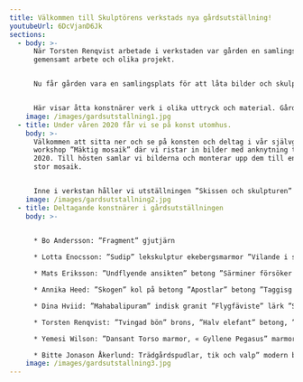 ```yaml
---
title: Välkommen till Skulptörens verkstads nya gårdsutställning!
youtubeUrl: 6DcVjanD6Jk
sections:
  - body: >-
      När Torsten Renqvist arbetade i verkstaden var gården en samlingsplats för
      gemensamt arbete och olika projekt.


      Nu får gården vara en samlingsplats för att låta bilder och skulpturer fortsätta tala och berätta, nu när vi inte kan samlas inomhus som vanligt.


      Här visar åtta konstnärer verk i olika uttryck och material. Gårdsutställningen kommer att förändras under tidens gång och detta är starten!
    image: /images/gardsutstallning1.jpg
  - title: Under våren 2020 får vi se på konst utomhus.
    body: >-
      Välkommen att sitta ner och se på konsten och deltag i vår självgående
      workshop ”Mäktig mosaik” där vi ristar in bilder med anknytning till våren
      2020. Till hösten samlar vi bilderna och monterar upp dem till en gemensam
      stor mosaik.


      Inne i verkstan håller vi utställningen ”Skissen och skulpturen” redo för att öppnas när det åter är möjligt.
    image: /images/gardsutstallning2.jpg
  - title: Deltagande konstnärer i gårdsutställningen
    body: >-
      

      * Bo Andersson: ”Fragment” gjutjärn

      * Lotta Enocsson: ”Sudip” lekskulptur ekebergsmarmor ”Vilande i sig själv” ekebergsmarmor

      * Mats Eriksson: ”Undflyende ansikten” betong ”Särminer försöker överleva morgondagen” betong

      * Annika Heed: ”Skogen” kol på betong ”Apostlar” betong ”Taggisg dans” järn, ”Gitarrist” järn

      * Dina Hviid: ”Mahabalipuram” indisk granit ”Flygfäviste” lärk ”Svart” gran

      * Torsten Renqvist: ”Tvingad bön” brons, ”Halv elefant” betong, ”Negativt krucifix” stengods

      * Yemesi Wilson: ”Dansant Torso marmor, « Gyllene Pegasus” marmor

      * Bitte Jonason Åkerlund: Trädgårdspudlar, tik och valp” modern betong
    image: /images/gardsutstallning3.jpg
---
```

